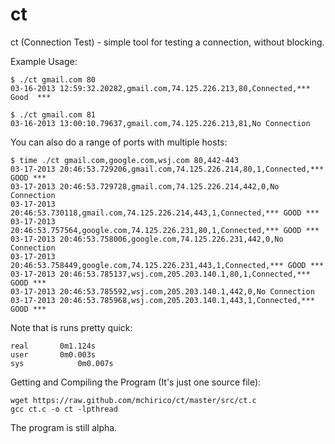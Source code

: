 ct
==

ct (Connection Test) - simple tool for testing a connection, without blocking.



 Example Usage:

    $ ./ct gmail.com 80
    03-16-2013 12:59:32.20282,gmail.com,74.125.226.213,80,Connected,***   Good  ***

    $ ./ct gmail.com 81
    03-16-2013 13:00:10.79637,gmail.com,74.125.226.213,81,No Connection

 You can also do a range of ports with multiple hosts:

    $ time ./ct gmail.com,google.com,wsj.com 80,442-443
    03-17-2013 20:46:53.729206,gmail.com,74.125.226.214,80,1,Connected,*** GOOD ***
    03-17-2013 20:46:53.729728,gmail.com,74.125.226.214,442,0,No Connection
    03-17-2013 20:46:53.730118,gmail.com,74.125.226.214,443,1,Connected,*** GOOD ***
    03-17-2013 20:46:53.757564,google.com,74.125.226.231,80,1,Connected,*** GOOD ***
    03-17-2013 20:46:53.758006,google.com,74.125.226.231,442,0,No Connection
    03-17-2013 20:46:53.758449,google.com,74.125.226.231,443,1,Connected,*** GOOD ***
    03-17-2013 20:46:53.785137,wsj.com,205.203.140.1,80,1,Connected,*** GOOD ***
    03-17-2013 20:46:53.785592,wsj.com,205.203.140.1,442,0,No Connection
    03-17-2013 20:46:53.785968,wsj.com,205.203.140.1,443,1,Connected,*** GOOD ***

 Note that is runs pretty quick:

    real	   0m1.124s
    user	   0m0.003s
    sys	           0m0.007s


 Getting and Compiling the Program (It's just one source file):

    wget https://raw.github.com/mchirico/ct/master/src/ct.c
    gcc ct.c -o ct -lpthread


 The program is still alpha.


